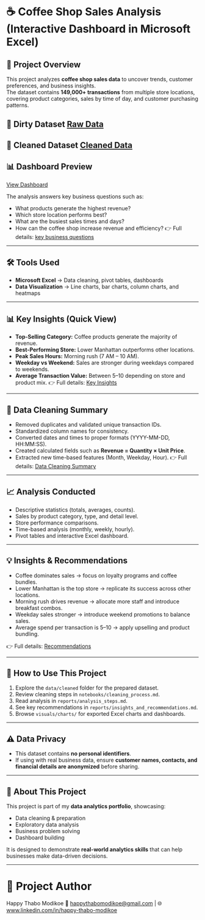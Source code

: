 # ☕ Coffee Shop Sales Analysis  (Interactive Dashboard in Microsoft Excel)


## 📌 Project Overview  
This project analyzes **coffee shop sales data** to uncover trends, customer preferences, and business insights.  
The dataset contains **149,000+ transactions** from multiple store locations, covering product categories, sales by time of day, and customer purchasing patterns.  

## 📂 Dirty Dataset  <a href='https://github.com/HModikoe-Analytics/Coffee_sales_data_analysis_project/blob/main/Coffee%20Shop%20Sales.xlsx'>Raw Data<a/>
## 📂 Cleaned Dataset <a href='https://github.com/HModikoe-Analytics/Coffee_sales_data_analysis_project/blob/main/Coffee%20Shop%20Sales_cleaned%20data%20Project.xlsx'> Cleaned Data <a/>


## 📊 Dashboard Preview  
<a href="">View Dashboard<a/>

The analysis answers key business questions such as: 

- What products generate the highest revenue?  
- Which store location performs best?  
- What are the busiest sales times and days?  
- How can the coffee shop increase revenue and efficiency?
 👉 Full details:  <a href="https://github.com/HModikoe-Analytics/Coffee_sales_data_analysis_project/blob/main/Coffee%20Sales%20Project%20%E2%80%93%20Questions%20Answered%20.pdf">key business questions <a/>

---

## 🛠 Tools Used  
- **Microsoft Excel** → Data cleaning, pivot tables, dashboards  
- **Data Visualization** → Line charts, bar charts, column charts, and heatmaps  
 

---

## 📊 Key Insights (Quick View)  

- **Top-Selling Category:** Coffee products generate the majority of revenue.  
- **Best-Performing Store:** Lower Manhattan outperforms other locations.  
- **Peak Sales Hours:** Morning rush (7 AM – 10 AM).  
- **Weekday vs Weekend:** Sales are stronger during weekdays compared to weekends.  
- **Average Transaction Value:** Between $5–$10 depending on store and product mix.
👉 Full details: <a href="https://github.com/HModikoe-Analytics/Coffee_sales_data_analysis_project/blob/main/Coffee%20Sales%20Project%20%E2%80%93key%20insights%20.pdf">Key Insights<a/>

---

## 🧹 Data Cleaning Summary  

- Removed duplicates and validated unique transaction IDs.  
- Standardized column names for consistency.  
- Converted dates and times to proper formats (YYYY-MM-DD, HH:MM:SS).  
- Created calculated fields such as **Revenue = Quantity × Unit Price**.  
- Extracted new time-based features (Month, Weekday, Hour).
 👉 Full details: <a href= "https://github.com/HModikoe-Analytics/Coffee_sales_data_analysis_project/blob/main/Coffee%20Sales%20Project-Data%20cleaning%20process.pdf">Data Cleaning Summary <a/>  



---

## 📈 Analysis Conducted  

- Descriptive statistics (totals, averages, counts).  
- Sales by product category, type, and detail level.  
- Store performance comparisons.  
- Time-based analysis (monthly, weekly, hourly).  
- Pivot tables and interactive Excel dashboard.  



---



## 💡 Insights & Recommendations  

- Coffee dominates sales → focus on loyalty programs and coffee bundles.  
- Lower Manhattan is the top store → replicate its success across other locations.  
- Morning rush drives revenue → allocate more staff and introduce breakfast combos.  
- Weekday sales stronger → introduce weekend promotions to balance sales.  
- Average spend per transaction is $5–$10 → apply upselling and product bundling.  

👉 Full details: <a href="https://github.com/HModikoe-Analytics/Coffee_sales_data_analysis_project/blob/main/Coffee%20Sales%20Project%20%E2%80%93Business%20Recommendations.pdf"> Recommendations <a/> 


---

## 🚀 How to Use This Project  
1. Explore the `data/cleaned` folder for the prepared dataset.  
2. Review cleaning steps in `notebooks/cleaning_process.md`.  
3. Read analysis in `reports/analysis_steps.md`.  
4. See key recommendations in `reports/insights_and_recommendations.md`.  
5. Browse `visuals/charts/` for exported Excel charts and dashboards.  

---

## ⚠️ Data Privacy  
- This dataset contains **no personal identifiers**.  
- If using with real business data, ensure **customer names, contacts, and financial details are anonymized** before sharing.  

---

## 📌 About This Project  
This project is part of my **data analytics portfolio**, showcasing:  
- Data cleaning & preparation  
- Exploratory data analysis  
- Business problem solving  
- Dashboard building  

It is designed to demonstrate **real-world analytics skills** that can help businesses make data-driven decisions.  

---

# 👤 Project Author
Happy Thabo Modikoe
📧  happythabomodikoe@gmail.com | 🌐 www.linkedin.com/in/happy-thabo-modikoe



